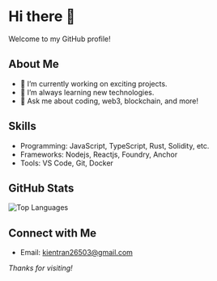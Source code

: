 # Hi there 👋

Welcome to my GitHub profile!

## About Me

- 🔭 I’m currently working on exciting projects.
- 🌱 I’m always learning new technologies.
- 💬 Ask me about coding, web3, blockchain, and more!

## Skills

- Programming: JavaScript, TypeScript, Rust, Solidity, etc.
- Frameworks: Nodejs, Reactjs, Foundry, Anchor
- Tools: VS Code, Git, Docker

## GitHub Stats

![Top Languages](https://github-readme-stats.vercel.app/api/top-langs/?username=kientt265&layout=compact&theme=default)

## Connect with Me

- Email: kientran26503@gmail.com

*Thanks for visiting!*
